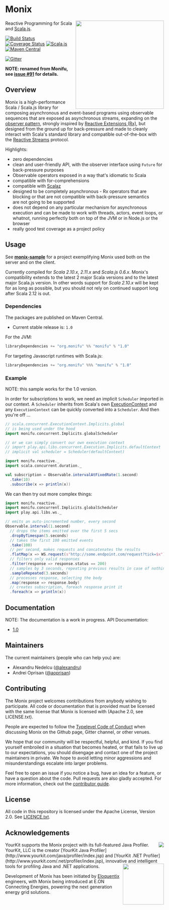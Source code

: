 # Monix

<img src="https://raw.githubusercontent.com/wiki/monixio/monix/assets/monifu-square.png" align="right" width="280" />

Reactive Programming for Scala and [Scala.js](http://www.scala-js.org/).

[![Build Status](https://travis-ci.org/monixio/monix.svg?branch=master)](https://travis-ci.org/monixio/monix)
[![Coverage Status](http://codecov.io/github/monixio/monix/coverage.svg?branch=master)](http://codecov.io/github/monixio/monix?branch=master)
[![Scala.js](http://scala-js.org/assets/badges/scalajs-0.6.6.svg)](http://scala-js.org)
[![Maven Central](https://maven-badges.herokuapp.com/maven-central/org.monifu/monifu_2.11/badge.svg)](https://maven-badges.herokuapp.com/maven-central/org.monifu/monifu_2.11)

[![Gitter](https://badges.gitter.im/Join%20Chat.svg)](https://gitter.im/monixio/monix?utm_source=badge&utm_medium=badge&utm_campaign=pr-badge&utm_content=badge)

**NOTE: renamed from Monifu, see [issue #91](https://github.com/monixio/monix/issues/91) for details.**

## Overview

Monix is a high-performance Scala / Scala.js library for
composing asynchronous and event-based programs using observable sequences
that are exposed as asynchronous streams, expanding on the
[observer pattern](https://en.wikipedia.org/wiki/Observer_pattern),
strongly inspired by [Reactive Extensions (Rx)](http://reactivex.io/),
but designed from the ground up  for back-pressure and made to cleanly interact
with Scala's standard library and compatible out-of-the-box with the
[Reactive Streams](http://www.reactive-streams.org/) protocol.

Highlights:

- zero dependencies
- clean and user-friendly API, with the observer interface using `Future` for back-pressure purposes
- Observable operators exposed in a way that's idiomatic to Scala
- compatible with for-comprehensions
- compatible with [Scalaz](https://github.com/scalaz/scalaz)
- designed to be completely asynchronous - Rx operators that are
  blocking or that are not compatible with back-pressure semantics  
  are not going to be supported
- does not depend on any particular mechanism for asynchronous
  execution and can be made to work with threads, actors, event loops,
  or whatnot, running perfectly both on top of the JVM or in Node.js
  or the browser
- really good test coverage as a project policy

## Usage

See **[monix-sample](https://github.com/monixio/monix-sample)** for
a project exemplifying Monix used both on the server and on the client.

Currently compiled for  *Scala 2.10.x*, *2.11.x* and *Scala.js 0.6.x*.
Monix's compatibility extends to the latest 2 major Scala versions and
to the latest major Scala.js version. In other words support for *Scala 2.10.x*
will be kept for as long as possible, but you should not rely on continued
support long after Scala 2.12 is out.

### Dependencies

The packages are published on Maven Central.

- Current stable release is: `1.0`

For the JVM:

```scala
libraryDependencies += "org.monifu" %% "monifu" % "1.0"
```

For targeting Javascript runtimes with Scala.js:

```scala
libraryDependencies += "org.monifu" %%% "monifu" % "1.0"
```

### Example

NOTE: this sample works for the 1.0 version.

In order for subscriptions to work, we need an implicit
`Scheduler` imported in our context. A `Scheduler` inherits from Scala's own [ExecutionContext](http://www.scala-lang.org/api/current/index.html#scala.concurrent.ExecutionContext)
and any `ExecutionContext` can be quickly converted into a `Scheduler`.
And then you're off ...

```scala
// scala.concurrent.ExecutionContext.Implicits.global
// is being used under the hood
import monifu.concurrent.Implicits.globalScheduler

// or we can simply convert our own execution context
// import play.api.libs.concurrent.Execution.Implicits.defaultContext
// implicit val scheduler = Scheduler(defaultContext)

import monifu.reactive._
import scala.concurrent.duration._

val subscription = Observable.intervalAtFixedRate(1.second)
  .take(10)
  .subscribe(x => println(x))
```

We can then try out more complex things:

```scala
import monifu.reactive._
import monifu.concurrent.Implicits.globalScheduler
import play.api.libs.ws._

// emits an auto-incremented number, every second
Observable.interval(1.second)
  // drops the items emitted over the first 5 secs
  .dropByTimespan(5.seconds)
  // takes the first 100 emitted events  
  .take(100)
  // per second, makes requests and concatenates the results
  .flatMap(x => WS.request(s"http://some.endpoint.com/request?tick=$x").get())
  // filters only valid responses
  .filter(response => response.status == 200)
  // samples by 3 seconds, repeating previous results in case of nothing new
  .sampleRepeated(3.seconds)
  // processes response, selecting the body
  .map(response => response.body)
  // creates subscription, foreach response print it
  .foreach(x => println(x))
```

## Documentation

NOTE: The documentation is a work in progress.
API Documentation:

- [1.0](https://monix.io/docs/1.0/api/)

## Maintainers

The current maintainers (people who can help you) are:

- Alexandru Nedelcu ([@alexandru](https://github.com/alexandru))
- Andrei Oprisan ([@aoprisan](https://github.com/aoprisan))

## Contributing

The Monix project welcomes contributions from anybody wishing to participate.
All code or documentation that is provided must be licensed with the same
license that Monix is licensed with (Apache 2.0, see LICENSE.txt).

People are expected to follow the [Typelevel Code of Conduct](http://typelevel.org/conduct.html)
when discussing Monix on the Github page, Gitter channel, or other venues.

We hope that our community will be respectful, helpful, and kind. If you find
yourself embroiled in a situation that becomes heated, or that fails to live up
to our expectations, you should disengage and contact one of the project maintainers
in private. We hope to avoid letting minor aggressions and misunderstandings
escalate into larger problems.

Feel free to open an issue if you notice a bug, have an idea for a feature, or
have a question about the code. Pull requests are also gladly accepted. For more information,
check out the [contributor guide](CONTRIBUTING.md).

## License

All code in this repository is licensed under the Apache License, Version 2.0.
See [LICENCE.txt](./LICENSE.txt).

## Acknowledgements

<img src="https://raw.githubusercontent.com/wiki/monixio/monix/assets/yklogo.png" align="right" />
YourKit supports the Monix project with its full-featured Java Profiler.
YourKit, LLC is the creator [YourKit Java Profiler](http://www.yourkit.com/java/profiler/index.jsp)
and [YourKit .NET Profiler](http://www.yourkit.com/.net/profiler/index.jsp),
innovative and intelligent tools for profiling Java and .NET applications.

<img src="https://raw.githubusercontent.com/wiki/monixio/monix/assets/logo-eloquentix@2x.png" align="right" width="130" />

Development of Monix has been initiated by [Eloquentix](http://eloquentix.com/)
engineers, with Monix being introduced at E.ON Connecting Energies,
powering the next generation energy grid solutions.
